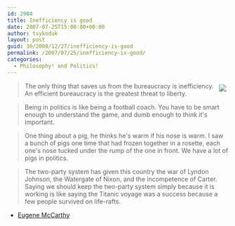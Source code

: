 ```yaml
---
id: 2904
title: Inefficiency is good
date: 2007-07-25T15:00:00+00:00
author: tsykoduk
layout: post
guid: 30/2008/12/27/inefficiency-is-good
permalink: /2007/07/25/inefficiency-is-good/
categories:
  - Philosophy! and Politics!
---
```

<img src="http://greg.nokes.name/assets/2007/7/25/160px-EugeneMcCarthy.jpg" style="float: right; padding: 5px;" />


<blockquote>The only thing that saves us from the bureaucracy is inefficiency.
An efficient bureaucracy is the greatest threat to liberty.</blockquote>

<blockquote>Being in politics is like being a football coach. You have to be smart enough to understand the game, and dumb enough to think it's important.</blockquote>

<blockquote>One thing about a pig, he thinks he's warm if his nose is warm. I saw a bunch of pigs one time that had frozen together in a rosette, each one's nose tucked under the rump of the one in front. We have a lot of pigs in politics.</blockquote>

<blockquote>The two-party system has given this country the war of Lyndon Johnson, the Watergate of Nixon, and the incompetence of Carter. Saying we should keep the two-party system simply because it is working is like saying the Titanic voyage was a success because a few people survived on life-rafts.</blockquote>

- <a href="http://en.wikipedia.org/wiki/Eugene_McCarthy">Eugene McCarthy</a>
